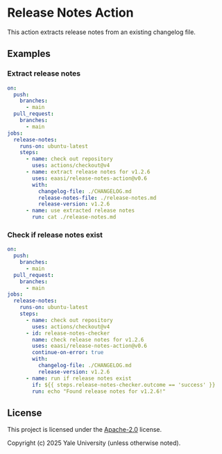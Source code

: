 # Release Notes Action

This action extracts release notes from an existing changelog file.

## Examples

### Extract release notes

```yaml
on:
  push:
    branches:
      - main
  pull_request:
    branches:
      - main
jobs:
  release-notes:
    runs-on: ubuntu-latest
    steps:
      - name: check out repository
        uses: actions/checkout@v4
      - name: extract release notes for v1.2.6
        uses: eaasi/release-notes-action@v0.6
        with:
          changelog-file: ./CHANGELOG.md
          release-notes-file: ./release-notes.md
          release-version: v1.2.6
      - name: use extracted release notes
        run: cat ./release-notes.md
```

### Check if release notes exist

```yaml
on:
  push:
    branches:
      - main
  pull_request:
    branches:
      - main
jobs:
  release-notes:
    runs-on: ubuntu-latest
    steps:
      - name: check out repository
        uses: actions/checkout@v4
      - id: release-notes-checker
        name: check release notes for v1.2.6
        uses: eaasi/release-notes-action@v0.6
        continue-on-error: true
        with:
          changelog-file: ./CHANGELOG.md
          release-version: v1.2.6
      - name: run if release notes exist
        if: ${{ steps.release-notes-checker.outcome == 'success' }}
        run: echo "Found release notes for v1.2.6!"
```

## License

This project is licensed under the [Apache-2.0](./LICENSE) license.

Copyright (c) 2025 Yale University (unless otherwise noted).
